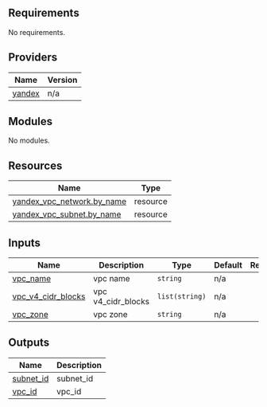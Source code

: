 ## Requirements

No requirements.

## Providers

| Name | Version |
|------|---------|
| <a name="provider_yandex"></a> [yandex](#provider\_yandex) | n/a |

## Modules

No modules.

## Resources

| Name | Type |
|------|------|
| [yandex_vpc_network.by_name](https://registry.terraform.io/providers/yandex-cloud/yandex/latest/docs/resources/vpc_network) | resource |
| [yandex_vpc_subnet.by_name](https://registry.terraform.io/providers/yandex-cloud/yandex/latest/docs/resources/vpc_subnet) | resource |

## Inputs

| Name | Description | Type | Default | Required |
|------|-------------|------|---------|:--------:|
| <a name="input_vpc_name"></a> [vpc\_name](#input\_vpc\_name) | vpc name | `string` | n/a | yes |
| <a name="input_vpc_v4_cidr_blocks"></a> [vpc\_v4\_cidr\_blocks](#input\_vpc\_v4\_cidr\_blocks) | vpc v4\_cidr\_blocks | `list(string)` | n/a | yes |
| <a name="input_vpc_zone"></a> [vpc\_zone](#input\_vpc\_zone) | vpc zone | `string` | n/a | yes |

## Outputs

| Name | Description |
|------|-------------|
| <a name="output_subnet_id"></a> [subnet\_id](#output\_subnet\_id) | subnet\_id |
| <a name="output_vpc_id"></a> [vpc\_id](#output\_vpc\_id) | vpc\_id |

